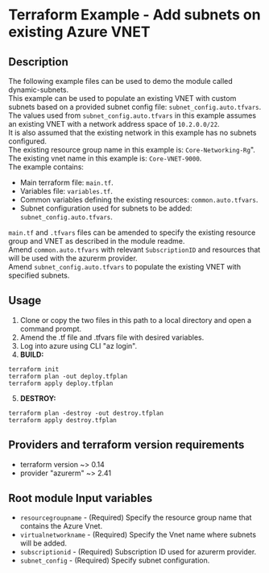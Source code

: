 # Terraform Example - Add subnets on existing Azure VNET

## Description

The following example files can be used to demo the module called dynamic-subnets.  
This example can be used to populate an existing VNET with custom subnets based on a provided subnet config file: `subnet_config.auto.tfvars`.  
The values used from `subnet_config.auto.tfvars` in this example assumes an existing VNET with a network address space of `10.2.0.0/22`.  
It is also assumed that the existing network in this example has no subnets configured.  
The existing resource group name in this example is: `Core-Networking-Rg`".  
The existing vnet name in this example is: `Core-VNET-9000`.  
The example contains:  

- Main terraform file: `main.tf`.
- Variables file: `variables.tf`.
- Common variables defining the existing resources: `common.auto.tfvars`.
- Subnet configuration used for subnets to be added: `subnet_config.auto.tfvars`.

`main.tf` and `.tfvars` files can be amended to specify the existing resource group and VNET as described in the module readme.  
Amend `common.auto.tfvars` with relevant `SubscriptionID` and resources that will be used with the azurerm provider.  
Amend `subnet_config.auto.tfvars` to populate the existing VNET with specified subnets.  

## Usage

1. Clone or copy the two files in this path to a local directory and open a command prompt.
2. Amend the .tf file and .tfvars file with desired variables.
3. Log into azure using CLI "az login".
4. **BUILD:**

```hcl
terraform init
terraform plan -out deploy.tfplan
terraform apply deploy.tfplan
```

5. **DESTROY:**

```hcl
terraform plan -destroy -out destroy.tfplan
terraform apply destroy.tfplan
```

## Providers and terraform version requirements
  
- terraform version ~> 0.14
- provider "azurerm" ~> 2.41
  
## Root module Input variables
  
- `resourcegroupname` - (Required) Specify the resource group name that contains the Azure Vnet.
- `virtualnetworkname` - (Required) Specify the Vnet name where subnets will be added.
- `subscriptionid` - (Required) Subscription ID used for azurerm provider.
- `subnet_config` - (Required) Specify subnet configuration.
